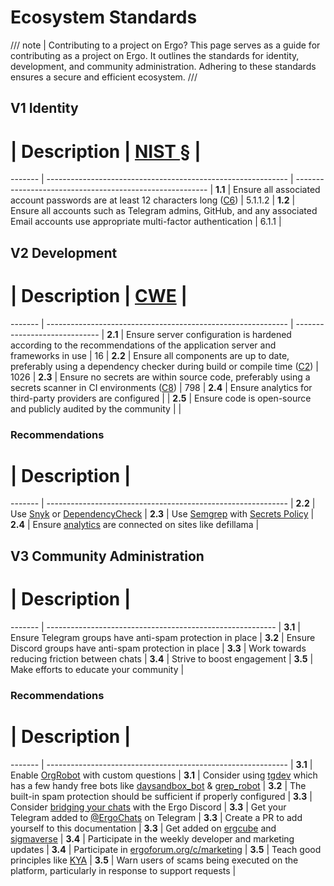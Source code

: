 # Ecosystem Standards

/// note | Contributing to a project on Ergo?
This page serves as a guide for contributing as a project on Ergo. It outlines the standards for identity, development, and community administration. Adhering to these standards ensures a secure and efficient ecosystem.
///

## V1 Identity 

 #       | Description                                                  | [NIST §](https://pages.nist.gov/800-63-3/sp800-63b.html) |
 ------- | ------------------------------------------------------------ | -------------------------------------------------------- |
 **1.1** | Ensure all associated account passwords are at least 12 characters long ([C6](https://owasp.org/www-project-proactive-controls/#div-numbering)) | 5.1.1.2                                                  |
 **1.2** | Ensure all accounts such as Telegram admins, GitHub, and any associated Email accounts use appropriate multi-factor authentication | 6.1.1                                                    |

## V2 Development

 #       | Description                                                  | [CWE](https://cwe.mitre.org/) |
 ------- | ------------------------------------------------------------ | ----------------------------- |
 **2.1** | Ensure server configuration is hardened according to the recommendations of the application server and frameworks in use | 16                            |
 **2.2** | Ensure all components are up to date, preferably using a dependency checker during build or compile time ([C2](https://owasp.org/www-project-proactive-controls/#div-numbering)) | 1026                          |
 **2.3** | Ensure no secrets are within source code, preferably using a secrets scanner in CI environments ([C8](https://owasp.org/www-project-proactive-controls/#div-numbering)) | 798                           |
 **2.4** | Ensure analytics for third-party providers are configured |                            |
 **2.5** | Ensure code is open-source and publicly audited by the community |                            |

### Recommendations

 #       | Description                                                  |
 ------- | ------------------------------------------------------------ |
 **2.2** | Use [Snyk](https://snyk.io/) or [DependencyCheck](https://github.com/jeremylong/DependencyCheck) |
 **2.3** | Use [Semgrep](https://github.com/marketplace/actions/semgrep-action) with [Secrets Policy](https://semgrep.dev/p/secrets) |
 **2.4** | Ensure [analytics](analytics.md) are connected on sites like defillama |

## V3 Community Administration

 #       | Description                                               |
 ------- | --------------------------------------------------------- |
 **3.1** | Ensure Telegram groups have anti-spam protection in place |
 **3.2** | Ensure Discord groups have anti-spam protection in place  |
 **3.3** | Work towards reducing friction between chats |
 **3.4** | Strive to boost engagement |
 **3.5** | Make efforts to educate your community |

### Recommendations

 #       | Description                                                  |
 ------- | ------------------------------------------------------------ |
 **3.1** | Enable [OrgRobot](https://tgdev.io/bot/orgrobot) with custom questions |
 **3.1** | Consider using [tgdev](https://tgdev.io/bot/orgrobot) which has a few handy free bots like [daysandbox_bot](https://tgdev.io/bot/daysandbox_bot) & [grep_robot](https://tgdev.io/bot/grep_robot) |
 **3.2** | The built-in spam protection should be sufficient if properly configured |
 **3.3** | Consider [bridging your chats](chat-bridge.md) with the Ergo Discord |
 **3.3** | Get your Telegram added to [@ErgoChats](https://t.me/Ergo_Chats) on Telegram |
 **3.3** | Create a PR to add yourself to this documentation |
 **3.3** | Get added on [ergcube](https://ergcube.com/index.php?do=static&page=socials) and [sigmaverse](https://github.com/ergoplatform/sigmaverse) |
 **3.4** | Participate in the weekly developer and marketing updates |
 **3.4** | Participate in [ergoforum.org/c/marketing](https://www.ergoforum.org/c/marketing/13) |
 **3.5** | Teach good principles like [KYA](kya.md) |
 **3.5** | Warn users of scams being executed on the platform, particularly in response to support requests |
